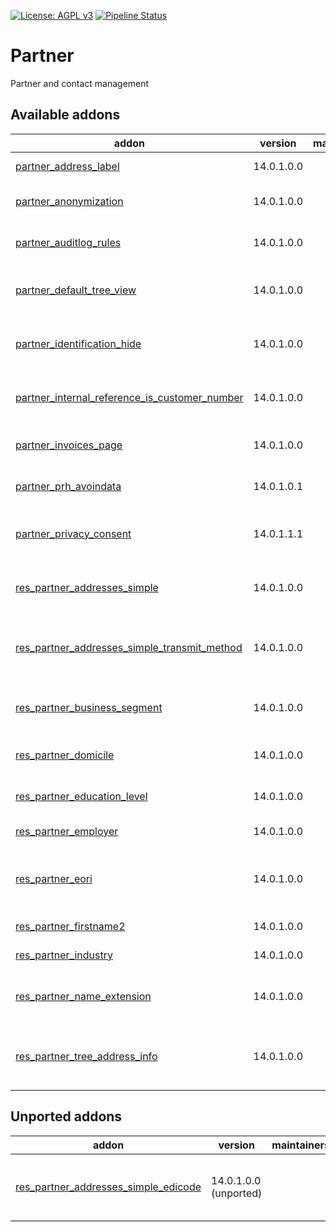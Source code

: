 [![License: AGPL v3](https://img.shields.io/badge/License-AGPL%20v3-blue.svg)](https://www.gnu.org/licenses/agpl-3.0)
[![Pipeline Status](https://gitlab.com/tawasta/odoo/partner/badges/14.0-dev/pipeline.svg)](https://gitlab.com/tawasta/odoo/partner/-/pipelines/)

Partner
=====
Partner and contact management

[//]: # (addons)

Available addons
----------------
addon | version | maintainers | summary
--- | --- | --- | ---
[partner_address_label](partner_address_label/) | 14.0.1.0.0 |  | Partner - Address Label
[partner_anonymization](partner_anonymization/) | 14.0.1.0.0 |  | Allows anonymization partners
[partner_auditlog_rules](partner_auditlog_rules/) | 14.0.1.0.0 |  | Adds audit log rules for res partner
[partner_default_tree_view](partner_default_tree_view/) | 14.0.1.0.0 |  | Defaults Contacts action to tree view
[partner_identification_hide](partner_identification_hide/) | 14.0.1.0.0 |  | Hide partner identification page from non-admins
[partner_internal_reference_is_customer_number](partner_internal_reference_is_customer_number/) | 14.0.1.0.0 |  | Use Internal reference as Customer number
[partner_invoices_page](partner_invoices_page/) | 14.0.1.0.0 |  | Invoices page on partner form
[partner_prh_avoindata](partner_prh_avoindata/) | 14.0.1.0.1 |  | Fetch partner information from PRH
[partner_privacy_consent](partner_privacy_consent/) | 14.0.1.1.1 |  | Adds privacy consent helpers for partner
[res_partner_addresses_simple](res_partner_addresses_simple/) | 14.0.1.0.0 |  | Simplify partner address management
[res_partner_addresses_simple_transmit_method](res_partner_addresses_simple_transmit_method/) | 14.0.1.0.0 |  | Add transmit method to simple address tree view
[res_partner_business_segment](res_partner_business_segment/) | 14.0.1.0.0 |  | Add multilayer business segments for partners
[res_partner_domicile](res_partner_domicile/) | 14.0.1.0.0 |  | Adds domicile field for partner
[res_partner_education_level](res_partner_education_level/) | 14.0.1.0.0 |  | Partner Education level
[res_partner_employer](res_partner_employer/) | 14.0.1.0.0 |  | Partner employer
[res_partner_eori](res_partner_eori/) | 14.0.1.0.0 |  | Adds field for EORI number to res.partner and res.company
[res_partner_firstname2](res_partner_firstname2/) | 14.0.1.0.0 |  | Partner firstname2
[res_partner_industry](res_partner_industry/) | 14.0.1.0.0 |  | Partner Industry
[res_partner_name_extension](res_partner_name_extension/) | 14.0.1.0.0 |  | Name extension field for partner
[res_partner_tree_address_info](res_partner_tree_address_info/) | 14.0.1.0.0 |  | Street, city and zip are shown in the partner tree view


Unported addons
---------------
addon | version | maintainers | summary
--- | --- | --- | ---
[res_partner_addresses_simple_edicode](res_partner_addresses_simple_edicode/) | 14.0.1.0.0 (unported) |  | Add edicode to simple address tree view

[//]: # (end addons)
